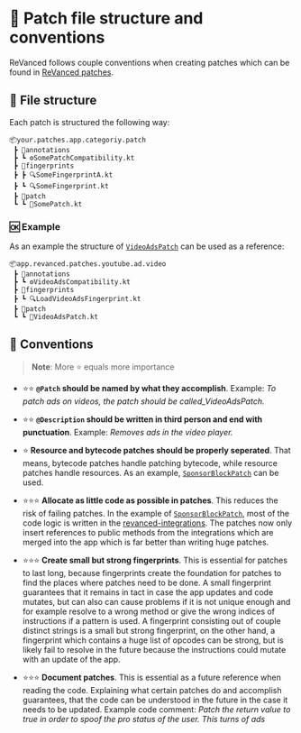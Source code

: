 # 📜 Patch file structure and conventions

ReVanced follows couple conventions when creating patches which can be found in [ReVanced patches](https://github.com/revanced/revanced-patches).

## 📁 File structure

Each patch is structured the following way:

```text
📦your.patches.app.categoriy.patch
 ┣ 📂annotations
 ┣ ┗ ⚙️SomePatchCompatibility.kt
 ┣ 📂fingerprints
 ┣ ┣ 🔍SomeFingerprintA.kt
 ┣ ┗ 🔍SomeFingerprint.kt
 ┣ 📂patch
 ┗ ┗ 🧩SomePatch.kt
```

### 🆗 Example

As an example the structure of [`VideoAdsPatch`](https://github.com/revanced/revanced-patches/tree/main/src/main/kotlin/app/revanced/patches/youtube/ad/video) can be used as a reference:

```text
📦app.revanced.patches.youtube.ad.video
 ┣ 📂annotations
 ┣ ┗ ⚙️VideoAdsCompatibility.kt
 ┣ 📂fingerprints
 ┣ ┗ 🔍LoadVideoAdsFingerprint.kt
 ┣ 📂patch
 ┗ ┗ 🧩VideoAdsPatch.kt
```

## 📙 Conventions

> **Note**: More ⭐ equals more importance

- ⭐⭐ **`@Patch` should be named by what they accomplish**. Example: _To patch ads on videos, the patch should be called_VideoAdsPatch._

- ⭐⭐ **`@Description` should be written in third person and end with punctuation**. Example: _Removes ads in the video player._

- ⭐ **Resource and bytecode patches should be properly seperated**. That means, bytecode patches handle patching bytecode, while resource patches handle resources. As an example, [`SponsorBlockPatch`](https://github.com/revanced/revanced-patches/tree/main/src/main/kotlin/app/revanced/patches/youtube/layout/sponsorblock) can be used.

- ⭐⭐⭐ **Allocate as little code as possible in patches**. This reduces the risk of failing patches. In the example of [`SponsorBlockPatch`](https://github.com/revanced/revanced-patches/tree/main/src/main/kotlin/app/revanced/patches/youtube/layout/sponsorblock), most of the code logic is written in the [revanced-integrations](https://github.com/revanced/revanced-integrations). The patches now only insert references to public methods from the integrations which are merged into the app which is far better than writing huge patches.

- ⭐⭐⭐ **Create small but strong fingerprints**. This is essential for patches to last long, because fingerprints create the foundation for patches to find the places where patches need to be done. A small fingerprint guarantees that it remains in tact in case the app updates and code mutates, but can also can cause problems if it is not unique enough and for example resolve to a wrong method or give the wrong indices of instructions if a pattern is used. A fingerprint consisting out of couple distinct strings is a small but strong fingerprint, on the other hand, a fingerprint which contains a huge list of opcodes can be strong, but is likely fail to resolve in the future because the instructions could mutate with an update of the app.

- ⭐⭐⭐ **Document patches**. This is essential as a future reference when reading the code. Explaining what certain patches do and accomplish guarantees, that the code can be understood in the future in the case it needs to be updated. Example code comment: _Patch the return value to true in order to spoof the pro status of the user. This turns of ads_

